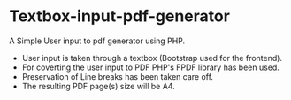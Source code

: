 # Textbox-input-pdf-generator

A Simple User input to pdf generator using PHP.

- User input is taken through a textbox (Bootstrap used for the frontend).
- For coverting the user input to PDF PHP's FPDF library has been used.
- Preservation of Line breaks has been taken care off.
- The resulting PDF page(s) size will be A4.
